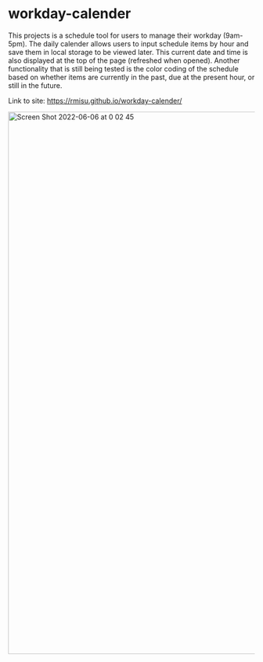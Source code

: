 # workday-calender

This projects is a schedule tool for users to manage their workday (9am-5pm).
The daily calender allows users to input schedule items by hour and save them in local storage to be viewed later.
This current date and time is also displayed at the top of the page (refreshed when opened).
Another functionality that is still being tested is the color coding of the schedule based on whether items are currently in the past, 
due at the present hour, or still in the future.

Link to site: https://rmisu.github.io/workday-calender/

<img width="1105" alt="Screen Shot 2022-06-06 at 0 02 45" src="https://user-images.githubusercontent.com/104178580/172097993-200b076e-788c-4a52-a1cb-de3bfc7df593.png">
